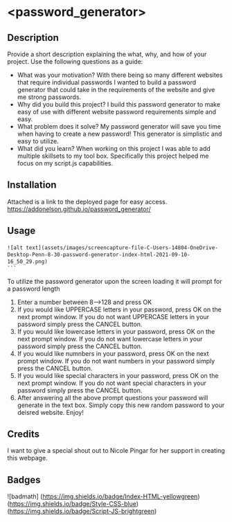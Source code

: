 # <password_generator>
## Description
Provide a short description explaining the what, why, and how of your project. Use the following questions as a guide:
- What was your motivation? With there being so many different websites that require individual passwords I wanted to build a password generator that could take in the requirements of the website and give me strong passwords. 
- Why did you build this project? I build this password generator to make easy of use with different website password requirements simple and easy. 
- What problem does it solve? My password generator will save you time when having to create a new password! This generator is simplistic and easy to utilize.  
- What did you learn? When working on this project I was able to add multiple skillsets to my tool box. Specifically this project helped me focus on my script.js capabilities.  
## Installation
Attached is a link to the deployed page for easy access. https://addonelson.github.io/password_generator/
## Usage
    ![alt text](assets/images/screencapture-file-C-Users-14804-OneDrive-Desktop-Penn-8-30-password-generator-index-html-2021-09-10-16_50_29.png)
    ```
To utilize the password generator upon the screen loading it will prompt for a password length
1. Enter a number between 8-->128 and press OK
2. If you would like UPPERCASE letters in your password, press OK on the next prompt window. If you do not want UPPERCASE letters in your password simply press the CANCEL button.
3. If you would like lowercase letters in your password, press OK on the next prompt window. If you do not want lowercase letters in your password simply press the CANCEL button.
4. If you would like numnbers in your password, press OK on the next prompt window. If you do not want numbers in your password simply press the CANCEL button.
5. If you would like special characters in your password, press OK on the next prompt window. If you do not want special characters in your password simply press the CANCEL button.
6. After answering all the above prompt questions your password will generate in the text box. Simply copy this new random password to your deisred website. Enjoy!
## Credits
I want to give a special shout out to Nicole Pingar for her support in creating this webpage. 
## Badges
![badmath]
(https://img.shields.io/badge/Index-HTML-yellowgreen)
(https://img.shields.io/badge/Style-CSS-blue)
(https://img.shields.io/badge/Script-JS-brightgreen)
